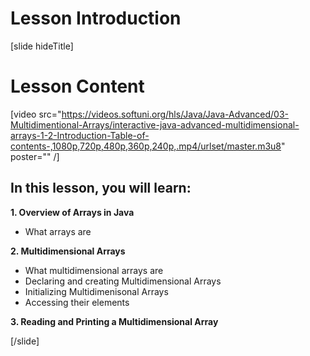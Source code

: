 # Lesson Introduction

[slide hideTitle]

# Lesson Content

[video src="https://videos.softuni.org/hls/Java/Java-Advanced/03-Multidimentional-Arrays/interactive-java-advanced-multidimensional-arrays-1-2-Introduction-Table-of-contents-,1080p,720p,480p,360p,240p,.mp4/urlset/master.m3u8" poster="" /]

## In this lesson, you will learn:

**1. Overview of Arrays in Java**

- What arrays are

**2. Multidimensional Arrays**
 
  * What multidimensional arrays are
  * Declaring and creating Multidimensional Arrays
  * Initializing Multidimenisonal Arrays
  * Accessing their elements

**3. Reading and Printing a Multidimensional Array**

[/slide]
